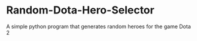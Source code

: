 # Random-Dota-Hero-Selector
A simple python program that generates random heroes for the game Dota 2
